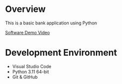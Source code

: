 # Overview
This is a basic bank application using Python

[Software Demo Video](https://www.youtube.com/watch?v=E5ky55-tNLM)

# Development Environment
* Visual Studio Code
* Python 3.11 64-bit
* Git & GitHub

